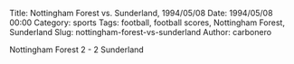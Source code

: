 Title: Nottingham Forest vs. Sunderland, 1994/05/08
Date: 1994/05/08 00:00
Category: sports
Tags: football, football scores, Nottingham Forest, Sunderland
Slug: nottingham-forest-vs-sunderland
Author: carbonero


Nottingham Forest 2 - 2 Sunderland
